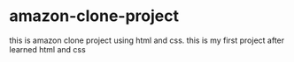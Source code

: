 # amazon-clone-project
this is amazon clone project using html and css.
this is my first project after learned html and css
